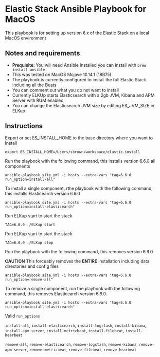 # Elastic Stack Ansible Playbook for MacOS

This playbook is for setting up version 6.x of the Elastic Stack on a local MacOS environment   

## Notes and requirements

 - **Prequisite:** You will need Ansible installed you can install with `brew install ansible`
 - This was tested on MacOS Mojave 10.14.1 (18B75)
 - The playbook is currently configured to install the full Elastic Stack including all the Beats
 - You can comment out what you do not want to install
 - Currently ELKUp starts Elasticsearch with a 2gb JVM, Kibana and APM Server with RUM enabled
 - You can change the Elasticsearch JVM size by editing ES_JVM_SIZE in ELKup

## Instructions
Export or set ES_INSTALL_HOME to the base directory where you want to install

 `export ES_INSTALL_HOME=/Users/sbrown/workspace/elastic-install`

Run the playbook with the following command, this installs version 6.6.0 all components

 `ansible-playbook site.yml -i hosts --extra-vars "tag=6.6.0 run_option=install-all"`

To install a single component, rthe playbook with the following command, this installs Elasticearch version 6.6.0

 `ansible-playbook site.yml -i hosts --extra-vars "tag=6.6.0 run_option=install-elasticearch"`

Run ELKup start to start the stack

  `TAG=6.6.0 ./ELKup start`

Run ELKup start to start the stack

  `TAG=6.6.0 ./ELKup stop`

Run the playbook with the following command, this removes version 6.6.0

**CAUTION** This forceably removes the **ENTIRE** installation including data directories and config files

`ansible-playbook site.yml -i hosts --extra-vars "tag=6.6.0 run_option=remove-all"`

To remove a single component, run the playbook with the following command, this removes Elasticearch version 6.6.0.

`ansible-playbook site.yml -i hosts --extra-vars "tag=6.6.0 run_option=install-elasticearch"`

Valid `run_options`

`install-all`, `install-elasticearch`, `install-logstash`, `install-kibana`, `install-apm-server`, `install-metricbeat`, `install-filebeat`, `install-hearbeat`

`remove-all`, `remove-elasticearch`, `remove-logstash`, `remove-kibana`, `remove-apm-server`, `remove-metricbeat`, `remove-filebeat`, `remove-hearbeat`
